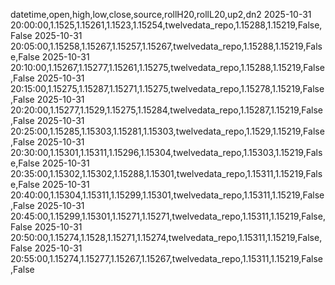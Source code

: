 datetime,open,high,low,close,source,rollH20,rollL20,up2,dn2
2025-10-31 20:00:00,1.1525,1.15261,1.1523,1.15254,twelvedata_repo,1.15288,1.15219,False,False
2025-10-31 20:05:00,1.15258,1.15267,1.15257,1.15267,twelvedata_repo,1.15288,1.15219,False,False
2025-10-31 20:10:00,1.15267,1.15277,1.15261,1.15275,twelvedata_repo,1.15288,1.15219,False,False
2025-10-31 20:15:00,1.15275,1.15287,1.15271,1.15275,twelvedata_repo,1.15278,1.15219,False,False
2025-10-31 20:20:00,1.15277,1.1529,1.15275,1.15284,twelvedata_repo,1.15287,1.15219,False,False
2025-10-31 20:25:00,1.15285,1.15303,1.15281,1.15303,twelvedata_repo,1.1529,1.15219,False,False
2025-10-31 20:30:00,1.15301,1.15311,1.15296,1.15304,twelvedata_repo,1.15303,1.15219,False,False
2025-10-31 20:35:00,1.15302,1.15302,1.15288,1.15301,twelvedata_repo,1.15311,1.15219,False,False
2025-10-31 20:40:00,1.15304,1.15311,1.15299,1.15301,twelvedata_repo,1.15311,1.15219,False,False
2025-10-31 20:45:00,1.15299,1.15301,1.15271,1.15271,twelvedata_repo,1.15311,1.15219,False,False
2025-10-31 20:50:00,1.15274,1.1528,1.15271,1.15274,twelvedata_repo,1.15311,1.15219,False,False
2025-10-31 20:55:00,1.15274,1.15277,1.15267,1.15267,twelvedata_repo,1.15311,1.15219,False,False
